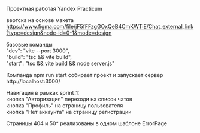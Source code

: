 Проектная работая Yandex Practicum 

вертска на основе макета https://www.figma.com/file/jF5fFFzgGOxQeB4CmKWTiE/Chat_external_link?type=design&node-id=0-1&mode=design

базовые команды\
"dev": "vite --port 3000",\
"build": "tsc && vite build",\
"start": "tsc && vite build && node server.js"

Компанда npm run start собирает проект и запускает сервер http://localhost:3000/

Навигация в рамках sprint_1:\
кнопка "Авторизация" переходи на список чатов\
кнопка "Профиль" на страницу пользователя\
кнопка "Нет аккаунта" на страницу регистрации

Страницы 404 и 50* реализованы в одном шаблоне ErrorPage
